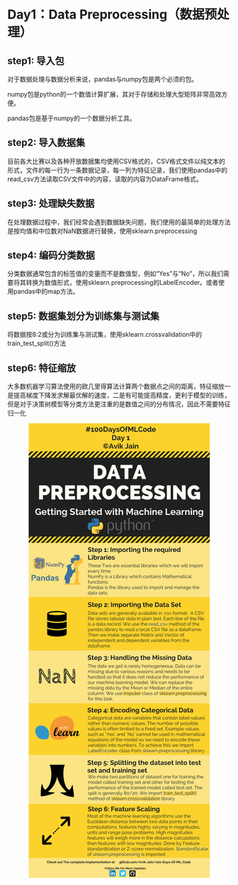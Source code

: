 # Day1：Data Preprocessing（数据预处理）

## step1:  导入包

对于数据处理与数据分析来说，pandas与numpy包是两个必须的包。

numpy包是python的一个数值计算扩展，其对于存储和处理大型矩阵非常高效方便。

pandas包是基于numpy的一个数据分析工具。

## step2: 导入数据集

目前各大比赛以及各种开放数据集均使用CSV格式的，CSV格式文件以纯文本的形式，文件的每一行为一条数据记录，每一列为特征记录，我们使用pandas中的read_csv方法读取CSV文件中的内容，读取的内容为DataFrame格式。

## step3: 处理缺失数据

在处理数据过程中，我们经常会遇到数据缺失问题，我们使用的最简单的处理方法是按均值和中位数对NaN数据进行替换，使用sklearn.preprocessing

## step4: 编码分类数据

分类数据通常包含的标签值的变量而不是数值型，例如“Yes”与“No”，所以我们需要将其转换为数值形式，使用sklearn.preprocessing的LabelEncoder。或者使用pandas中的map方法。

## step5: 数据集划分为训练集与测试集

将数据按8:2或分为训练集与测试集，使用sklearn.crossvalidation中的train_test_split()方法

## step6: 特征缩放

大多数机器学习算法使用的欧几里得算法计算两个数据点之间的距离，特征缩放一是提高梯度下降发求解最优解的速度，二是有可能提高精度，更利于模型的训练，但是对于决策树模型等分类方法更注重的是数值之间的分布情况，因此不需要特征归一化

<p align="center">
    <img src="https://github.com/QiujieDong/Learn_ML_in_100_days/blob/master/Info_graphs/Day%201.jpg">
</p>
